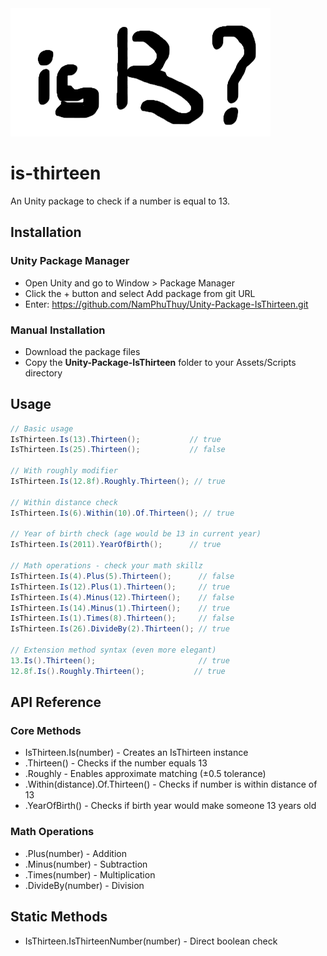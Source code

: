 <img src="is-thirteen-logo.png">

# is-thirteen

An Unity package to check if a number is equal to 13.

## Installation
### Unity Package Manager

- Open Unity and go to Window > Package Manager
- Click the + button and select Add package from git URL
- Enter: https://github.com/NamPhuThuy/Unity-Package-IsThirteen.git

### Manual Installation
- Download the package files
- Copy the **Unity-Package-IsThirteen** folder to your Assets/Scripts directory

## Usage

```c#
// Basic usage
IsThirteen.Is(13).Thirteen();           // true
IsThirteen.Is(25).Thirteen();           // false

// With roughly modifier  
IsThirteen.Is(12.8f).Roughly.Thirteen(); // true

// Within distance check
IsThirteen.Is(6).Within(10).Of.Thirteen(); // true

// Year of birth check (age would be 13 in current year)
IsThirteen.Is(2011).YearOfBirth();      // true

// Math operations - check your math skillz
IsThirteen.Is(4).Plus(5).Thirteen();      // false
IsThirteen.Is(12).Plus(1).Thirteen();     // true
IsThirteen.Is(4).Minus(12).Thirteen();    // false
IsThirteen.Is(14).Minus(1).Thirteen();    // true
IsThirteen.Is(1).Times(8).Thirteen();     // false
IsThirteen.Is(26).DivideBy(2).Thirteen(); // true

// Extension method syntax (even more elegant)
13.Is().Thirteen();                       // true
12.8f.Is().Roughly.Thirteen();           // true
```


## API Reference
### Core Methods
- IsThirteen.Is(number) - Creates an IsThirteen instance
- .Thirteen() - Checks if the number equals 13
- .Roughly - Enables approximate matching (±0.5 tolerance)
- .Within(distance).Of.Thirteen() - Checks if number is within distance of 13
- .YearOfBirth() - Checks if birth year would make someone 13 years old

### Math Operations
- .Plus(number) - Addition
- .Minus(number) - Subtraction
- .Times(number) - Multiplication
- .DivideBy(number) - Division

## Static Methods
- IsThirteen.IsThirteenNumber(number) - Direct boolean check